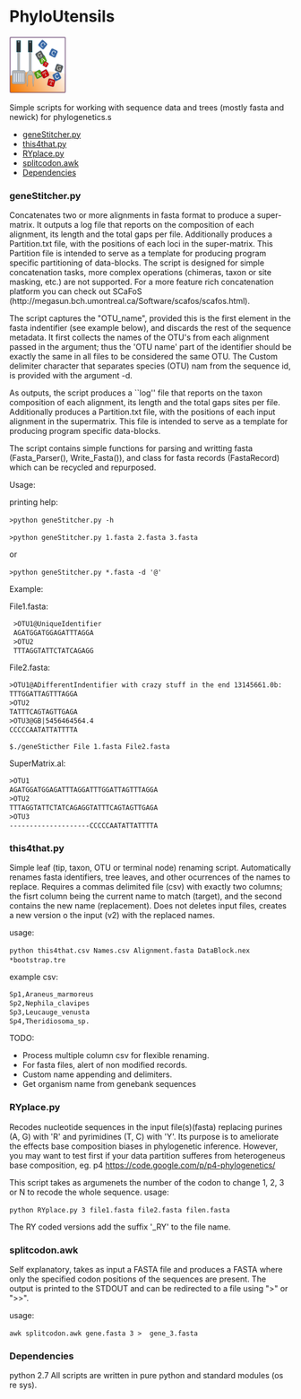  <h1>PhyloUtensils</h1><img src='miLogo.png' width='20%'>

Simple scripts for working with sequence data and trees (mostly fasta and newick) for phylogenetics.s 
<ul>
	<li><a href = '#1'>geneStitcher.py</a></li>
	<li><a href = '#2'>this4that.py</a></li>
	<li><a href = '#3'>RYplace.py<a></li>
	<li><a href = '#4'>splitcodon.awk</a></li>
	<li><a href = '#5'>Dependencies</a></li>
	
	
</ul>

<h3><a name ='1'>geneStitcher.py</a></h3>
Concatenates two or more alignments in fasta format to produce a super-matrix. It outputs a log file that reports on the composition of each alignment, its length and the total gaps per file. Additionally produces a Partition.txt file, with the positions of each loci in the super-matrix. This Partition file is intended to serve as a template for producing program specific partitioning of data-blocks. The script is designed for simple concatenation tasks, more complex operations (chimeras, taxon or site masking, etc.) are not supported. For a more feature rich concatenation platform you can check out SCaFoS (http://megasun.bch.umontreal.ca/Software/scafos/scafos.html).

The script captures the "OTU_name", provided this is the first element in the fasta indentifier (see example below), and discards the rest of the sequence metadata. It first collects the names of the OTU's from each alignment passed in the argument; thus the 'OTU name' part of the identifier should be exactly the same in all files to be considered the same OTU. The Custom delimiter character that separates species (OTU) nam from the sequence id, is provided with the argument -d. 

As outputs, the script produces a ``log'' file that reports on the taxon composition of each alignment, its length and the total gaps sites per file. Additionally produces a Partition.txt file, with the positions of each input alignment in the supermatrix. This file is intended to serve as a template for producing program specific data-blocks.

The script contains simple functions for parsing and writting fasta (Fasta_Parser(), Write_Fasta()), and class for fasta records (FastaRecord) which can be recycled and repurposed.

Usage:

printing help:

```>python geneStitcher.py -h```


```>python geneStitcher.py 1.fasta 2.fasta 3.fasta```

or

```>python geneStitcher.py *.fasta -d '@'```

Example:

File1.fasta:
	 
	 >OTU1@UniqueIdentifier
	 AGATGGATGGAGATTTAGGA
	 >OTU2
	 TTTAGGTATTCTATCAGAGG

File2.fasta:

	>OTU1@ADifferentIndentifier with crazy stuff in the end 13145661.0b:
	TTTGGATTAGTTTAGGA
	>OTU2
	TATTTCAGTAGTTGAGA
	>OTU3@GB|5456464564.4
	CCCCCAATATTATTTTA

```
$./geneSticther File 1.fasta File2.fasta

```
SuperMatrix.al:

	>OTU1	
	AGATGGATGGAGATTTAGGATTTGGATTAGTTTAGGA
	>OTU2
	TTTAGGTATTCTATCAGAGGTATTTCAGTAGTTGAGA
	>OTU3
	--------------------CCCCCAATATTATTTTA

<h3><a name = '2'>this4that.py</a></h3>

Simple leaf (tip, taxon, OTU or terminal node) renaming script. Automatically renames fasta identifiers, tree leaves, and other ocurrences of the names to replace. Requires a commas delimited file (csv) with exactly two columns; the fisrt column being the current name to match (target), and the second contains the new name (replacement). Does not deletes input files, creates a new version o the input (v2) with the replaced names.

usage: 

```python this4that.csv Names.csv Alignment.fasta DataBlock.nex *bootstrap.tre ```


example csv:
```	
Sp1,Araneus_marmoreus
Sp2,Nephila_clavipes
Sp3,Leucauge_venusta
Sp4,Theridiosoma_sp.
```

TODO:
* Process multiple column csv for flexible renaming.
* For fasta files, alert of non modified records.
* Custom name appending and delimiters.
* Get organism name from genebank sequences


<h3><a name='3'>RYplace.py</a></h3>

Recodes nucleotide sequences in the input file(s)(fasta) replacing  purines (A, G) with 'R' and  pyrimidines (T, C) with 'Y'. Its purpose is to ameliorate the effects base composition biases in phylogenetic inference. However, you may want to test first if your data partition sufferes from heterogeneus base composition,  eg. p4 https://code.google.com/p/p4-phylogenetics/

This script takes as argumenets the number of the codon to change 1, 2, 3 or N to recode the whole sequence.
usage:


```python RYplace.py 3 file1.fasta file2.fasta filen.fasta```


The RY coded versions add the suffix '_RY' to the file name.

<h3><a name = '4'>splitcodon.awk</a></h3>

Self explanatory, takes as input a FASTA file and produces a FASTA where only the specified codon positions of the sequences are present. The output is printed to the STDOUT and can be redirected to a file using ">" or ">>".

usage:

```awk splitcodon.awk gene.fasta 3 >  gene_3.fasta```


<h3><a name = '5'>Dependencies<a></h3>
python 2.7	All scripts are written in pure python and standard modules (os re sys).

